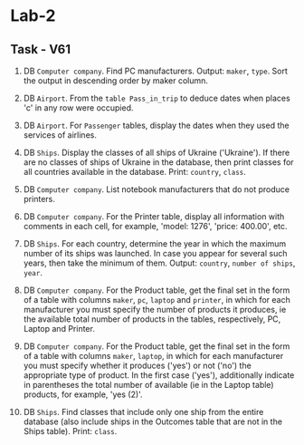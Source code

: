 # Lab-2

## Task - V61
1. DB `Computer company`. Find PC manufacturers. Output: `maker`, `type`. Sort the output in descending order by maker column.

2. DB `Airport`. From the `table Pass_in_trip` to deduce dates when places 'c' in any row were occupied.

3. DB `Airport`. For `Passenger` tables, display the dates when they used the services of airlines.

4. DB `Ships`. Display the classes of all ships of Ukraine ('Ukraine'). If there are no classes of ships of Ukraine in the database, then print classes for all countries available in the database. Print: `country`, `class`.

5. DB `Computer company`. List notebook manufacturers that do not produce printers.

6. DB `Computer company`. For the Printer table, display all information with comments in each cell, for example, 'model: 1276', 'price: 400.00', etc.

7. DB `Ships`. For each country, determine the year in which the maximum number of its ships was launched. In case you appear for several such years, then take the minimum of them. Output: `country`, `number of ships`, `year`.

8. DB `Computer company`. For the Product table, get the final set in the form of a table with columns `maker`, `pc`, `laptop` and `printer`, in which for each manufacturer you must specify the number of products it produces, ie the available total number of products in the tables, respectively, PC, Laptop and Printer.

9. DB `Computer company`. For the Product table, get the final set in the form of a table with columns `maker`, `laptop`, in which for each manufacturer you must specify whether it produces ('yes') or not ('no') the appropriate type of product. In the first case ('yes'), additionally indicate in parentheses the total number of available (ie in the Laptop table) products, for example, 'yes (2)'.

10. DB `Ships`. Find classes that include only one ship from the entire database (also include ships in the Outcomes table that are not in the Ships table). Print: `class`. 
